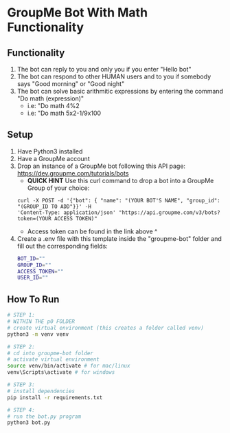 # GroupMe Bot With Math Functionality

## Functionality
1. The bot can reply to you and only you if you enter "Hello bot"
2. The bot can respond to other HUMAN users and to you if somebody says "Good morning" or "Good night"
3. The bot can solve basic arithmitic expressions by entering the command "Do math (expression)"
   - i.e: "Do math 4%2
   - i.e: "Do math 5x2-1/9x100

## Setup

1. Have Python3 installed
2. Have a GroupMe account
3. Drop an instance of a GroupMe bot following this API page: https://dev.groupme.com/tutorials/bots
   - **QUICK HINT** Use this curl command to drop a bot into a GroupMe Group of your choice:
   ```
   curl -X POST -d '{"bot": { "name": "(YOUR BOT'S NAME", "group_id": "(GROUP_ID TO ADD"}}' -H
   'Content-Type: application/json' "https://api.groupme.com/v3/bots?token=(YOUR ACCESS TOKEN)"
   ```
   - Access token can be found in the link above ^
4. Create a .env file with this template inside the "groupme-bot" folder and fill out the corresponding fields:
   ```bash
   BOT_ID=""
   GROUP_ID="" 
   ACCESS_TOKEN=""
   USER_ID=""
   ```

## How To Run

```bash
# STEP 1:
# WITHIN THE p0 FOLDER
# create virtual environment (this creates a folder called venv)
python3 -m venv venv

# STEP 2:
# cd into groupme-bot folder
# activate virtual environment
source venv/bin/activate # for mac/linux
venv\Scripts\activate # for windows

# STEP 3:
# install dependencies
pip install -r requirements.txt

# STEP 4:
# run the bot.py program
python3 bot.py
